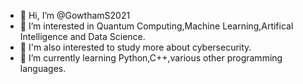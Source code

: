 - 👋 Hi, I’m @GowthamS2021
- 👀 I’m interested in Quantum Computing,Machine Learning,Artifical Intelligence and Data Science.
- 👀 I'm also interested to study more about cybersecurity.
- 🌱 I’m currently learning Python,C++,various other programming languages.

<!---
GowthamS2021/GowthamS2021 is a ✨ special ✨ repository because its `README.md` (this file) appears on your GitHub profile.
You can click the Preview link to take a look at your changes.
--->
